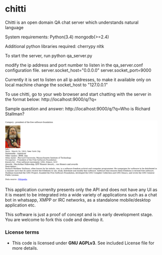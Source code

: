 # chitti
Chitti is an open domain QA chat server which understands natural language

System requirements:
Python(3.4)
mongodb(>=2.4)

Additional python libraries required:
cherrypy
nltk

To start the server, run
python qa_server.py

modify the ip address and port number to listen in the qa_server.conf configuration file.
server.socket_host="0.0.0.0"
server.socket_port=9000

Currently it is set to listen on all ip addresses, to make it available only on local machine change the socket_host to "127.0.0.1"

To use chitti, go to your web browser and start chatting with the server in the format below:
http://localhost:9000/q/?q=<your questions>

Sample question and answer:
http://localhost:9000/q/?q=Who is Richard Stallman?

![Alt text](./data/sample_response_screenshot.png?raw=true "Response")


This application currenlty presents only the API and does not have any UI as it is meant to be integrated into a wide variety of applications such as a chat bot in whatsapp, XMPP or IRC networks, as a standalone mobile/desktop application etc.

This software is just a proof of concept and is in early development stage.
You are welcome to fork this code and develop it.

### License terms ###
* This code is licensed under **GNU AGPLv3**. See included License file for more details.
